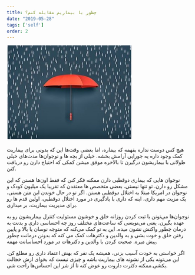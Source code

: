 ```yaml
---
title: چطور با بیماریم مقابله کنم؟
date: "2019-05-28"
tags: ['self']
order: 2
---
```


![](./coping.png)

هیچ کس دوست نداره بفهمه که بیماره، اما بعضی وقت‌ها این ‌که بدونی برای بیماریت کمک وجود داره یه جورایی آرامش بخشه. خیلی از بچه ها و نوجوان‌ها مدت‌های خیلی طولانی با بیماریشون درگیرن تا بالاخره موفق میشن کمکی که احتیاج دارن رو دریافت کنن.

نوجوان هایی که بیماری دوقطبی دارن ممکنه فکر کنن که فقط اون‌ها هستن که این مشکل رو دارن. تو تنها نیستی. بعضی متخصص ها معتقدن که تقریبا یک میلیون کودک و نوجوان در امریکا مبتلا به اختلال دوقطبی هستن. اگر تو در حال خوندن این متن هستی، یک مزیت مهم داری، اینه ‌که داری با یادگیری در مورد اختلال دوقطبی، اولین قدم ها رو برای مدیریت بیماریت، بر میداری.

نوجوان‌ها می‌تونن با ثبت کردن روزانه خلق و خوشون مسئولیت کنترل بیماریشون رو به عهده بگیرن. یعنی می‌نویسی که ساعت‌های مختلف روز چه احساسی داری و بدنت به درمان چطور واکنش نشون میده. این به تو کمک می‌کنه که متوجه نوسان یا بالا و پایین رفتن خلق و خوت بشی و به والدین و دکترهات کمک می کنه که بدونن درمانت چطور پیش میره. صحبت کردن با والدین و دکترهات در مورد احساساتت مهمه.

اگر خواستی به خودت آسیب بزنی، همیشه یک نفر که بهش اعتماد داری رو مطلع کن. این می‌تونه یکی از نشونه های بیماریت باشه و چیزی نیست که بخوای ازش خجالت بکشی.ممکنه دکترت داروت رو عوض کنه تا از شر این احساس‌ها راحت شی.


<!-- https://www.instagram.com/p/BzP-dGyiC5b/ -->